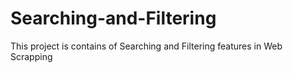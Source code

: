 # Searching-and-Filtering
This project is contains of Searching and Filtering features in Web Scrapping
